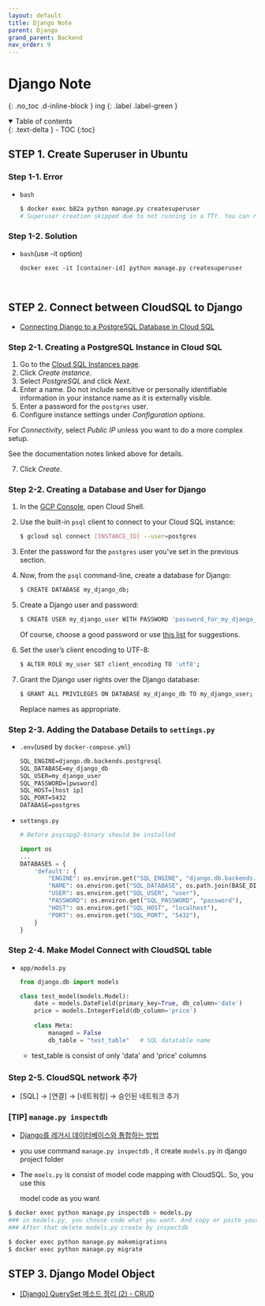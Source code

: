 ```yaml
---
layout: default
title: Django Note
parent: Django
grand_parent: Backend
nav_order: 9
---
```


# Django Note
{: .no_toc .d-inline-block }
ing
{: .label .label-green }

<details open markdown="block">
  <summary>
    Table of contents
  </summary>
  {: .text-delta }
- TOC
{:toc}
</details>
<!------------------------------------ STEP ------------------------------------>

## STEP 1. Create Superuser in Ubuntu

### Step 1-1. Error

* `bash`

  ```bash
  $ docker exec b82a python manage.py createsuperuser
  # Superuser creation skipped due to not running in a TTY. You can run `manage.py createsuperuser` in your project to create one manually.
  ```

### Step 1-2. Solution

* `bash`(use -it option)

  ```
  docker exec -it [container-id] python manage.py createsuperuser
  ```

  

<br>

<!------------------------------------ STEP ------------------------------------>

## STEP 2. Connect between CloudSQL to Django

* [Connecting Django to a PostgreSQL Database in Cloud SQL ](https://dragonprogrammer.com/connect-django-database-cloud-sql/)

### Step 2-1. Creating a PostgreSQL Instance in Cloud SQL

1. Go to the [Cloud SQL Instances page](https://console.cloud.google.com/sql/instances).
2. Click *Create instance*.
3. Select *PostgreSQL* and click *Next*.
4. Enter a name. Do not include sensitive or personally identifiable information in your instance name as it is externally visible.
5. Enter a password for the `postgres` user.
6. Configure instance settings under *Configuration options*.

For *Connectivity*, select *Public IP* unless you want to do a more complex setup.

See the documentation notes linked above for details.

7. Click *Create*.

### Step 2-2. Creating a Database and User for Django

1. In the [GCP Console](https://console.cloud.google.com/), open Cloud Shell.

2. Use the built-in `psql` client to connect to your Cloud SQL instance:

   ```bash
   $ gcloud sql connect [INSTANCE_ID] --user=postgres
   ```

3. Enter the password for the `postgres` user you’ve set in the previous section.

4. Now, from the `psql` command-line, create a database for Django:

   ```bash
   $ CREATE DATABASE my_django_db;

5. Create a Django user and password:

   ```bash
   $ CREATE USER my_django_user WITH PASSWORD 'password_for_my_django_user';
   ```

   Of course, choose a good password or use [this list](https://en.wikipedia.org/wiki/List_of_the_most_common_passwords) for suggestions.

6. Set the user’s client encoding to UTF-8:

   ```bash
   $ ALTER ROLE my_user SET client_encoding TO 'utf8';
   ```

7. Grant the Django user rights over the Django database:

   ```bash
   $ GRANT ALL PRIVILEGES ON DATABASE my_django_db TO my_django_user;
   ```

   Replace names as appropriate.

### Step 2-3. Adding the Database Details to `settings.py`

* `.env`(used by `docker-compose.yml`)

  ```dockerfile
  SQL_ENGINE=django.db.backends.postgresql
  SQL_DATABASE=my_django_db
  SQL_USER=my_django_user
  SQL_PASSWORD=[pwsword]
  SQL_HOST=[host ip]
  SQL_PORT=5432
  DATABASE=postgres
  ```

* `settengs.py`

  ```python
  # Before psycopg2-binary should be installed 
  
  import os
  ...
  DATABASES = {
      'default': {
          "ENGINE": os.environ.get("SQL_ENGINE", "django.db.backends.sqlite3"),
          "NAME": os.environ.get("SQL_DATABASE", os.path.join(BASE_DIR, "db.sqlite3")),
          "USER": os.environ.get("SQL_USER", "user"),
          "PASSWORD": os.environ.get("SQL_PASSWORD", "password"),
          "HOST": os.environ.get("SQL_HOST", "localhost"),
          "PORT": os.environ.get("SQL_PORT", "5432"),
      }
  }
  ```

  

### Step 2-4. Make Model Connect with CloudSQL table

* `app/models.py`

  ```python
  from django.db import models
  
  class test_model(models.Model):
      date = models.DateField(primary_key=True, db_column='date')
      price = models.IntegerField(db_column='price')
      
      class Meta:
          managed = False
          db_table = "test_table"	# SQL datatable name
  ```

  * test_table is consist of only 'data' and 'price' columns



### Step 2-5. CloudSQL network 추가

* [SQL] → [연결] → [네트워킹] → 승인된 네트워크 추가



### [TIP] `manage.py inspectdb`

* [Django를 레거시 데이터베이스와 통합하는 방법 ](https://docs.djangoproject.com/en/4.2/howto/legacy-databases/)

* you use command `manage.py inspectdb` , it create `models.py` in django project folder

* The `moels.py` is consist of model code mapping with CloudSQL. So, you use this

  model code as you want 

```bash
$ docker exec python manage.py inspectdb > models.py
### in models.py, you choose code what you want. And copy or paste your app model also possible.
### After that delete models.py create by inspectdb

$ docker exec python manage.py makemigrations
$ docker exec python manage.py migrate
```



## STEP 3. Django Model Object

* [[Django] QuerySet 메소드 정리 (2) - CRUD](https://devvvyang.tistory.com/37)
